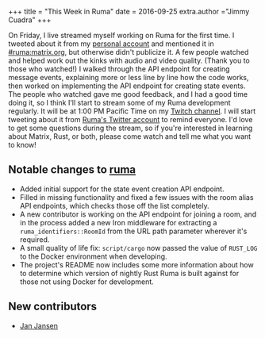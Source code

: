 +++
title = "This Week in Ruma"
date = 2016-09-25
extra.author ="Jimmy Cuadra"
+++

On Friday, I live streamed myself working on Ruma for the first time.
I tweeted about it from my [personal account](https://twitter.com/jimmycuadra) and mentioned it in [#ruma:matrix.org](https://matrix.to/#/#ruma:matrix.org), but otherwise didn't publicize it.
A few people watched and helped work out the kinks with audio and video quality.
(Thank you to those who watched!)
I walked through the API endpoint for creating message events, explaining more or less line by line how the code works, then worked on implementing the API endpoint for creating state events.
The people who watched gave me good feedback, and I had a good time doing it, so I think I'll start to stream some of my Ruma development regularly.
It will be at 1:00 PM Pacific Time on my [Twitch channel](https://www.twitch.tv/jimmy_cuadra).
I will start tweeting about it from [Ruma's Twitter account](https://twitter.com/ruma_io) to remind everyone.
I'd love to get some questions during the stream, so if you're interested in learning about Matrix, Rust, or both, please come watch and tell me what you want to know!

## Notable changes to [ruma](https://github.com/ruma/ruma)

* Added initial support for the state event creation API endpoint.
* Filled in missing functionality and fixed a few issues with the room alias API endpoints, which checks those off the list completely.
* A new contributor is working on the API endpoint for joining a room, and in the process added a new Iron middleware for extracting a `ruma_identifiers::RoomId` from the URL path parameter wherever it's required.
* A small quality of life fix: `script/cargo` now passed the value of `RUST_LOG` to the Docker environment when developing.
* The project's README now includes some more information about how to determine which version of nightly Rust Ruma is built against for those not using Docker for development.

## New contributors

* [Jan Jansen](https://github.com/farodin91)
